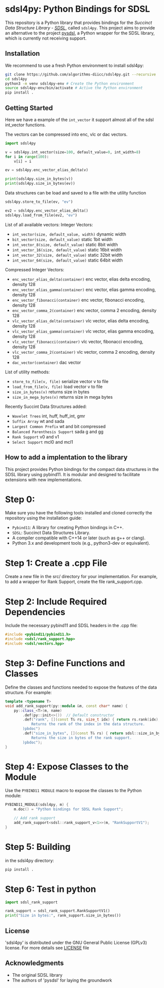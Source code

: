 # sdsl4py: Python Bindings for SDSL
This repository is a Python library that provides bindings for the *Succinct Data Structure Library - [SDSL][SDSL]*, called `sdsl4py`. This project aims to provide an alternative to the project [pysdsl][pysdsl], a Python wrapper for the SDSL library, which is currently not receiving support.

## Installation         
We recommend to use a fresh Python environment to install sdsl4py:

```sh
git clone https://github.com/algorithms-diicc/sdsl4py.git --recursive
cd sdsl4py
python3 -m venv sdsl4py-env # Create the Python environment
source sdsl4py-env/bin/activate # Active the Python environment
pip install .
```

## Getting Started
Here we have a example of the `int_vector` it support almost all 
of the sdsl int_vector functions. 

The vectors can be compressed into enc, vlc or dac vectors.

```python
import sdsl4py

v = sdsl4py.int_vector(size=100, default_value=0, int_width=8)
for i in range(100):
    v[i] = i

ev = sdsl4py.enc_vector_elias_delta(v)

print(sdsl4py.size_in_bytes(v))
print(sdsl4py.size_in_bytes(ev))
```

Data structures can be load and saved to a file with the utility function
```python
sdsl4py.store_to_file(ev, "ev")

ev2 = sdsl4py.enc_vector_elias_delta()
sdsl4py.load_from_file(ev2, "ev")
```

List of all available vectors:
Integer Vectors:
* `int_vector(size, default_value, width)` dynamic width
* `bit_vector(size, default_value)` static 1bit width
* `int_vector_8(size, default_value)` static 8bit width
* `int_vector_16(size, default_value)` static 16bit width
* `int_vector_32(size, default_value)` static 32bit width
* `int_vector_64(size, default_value)` static 64bit width

Compressed Integer Vectors:
* `enc_vector_elias_delta(container)` enc vector, elias delta encoding, density 128
* `enc_vector_elias_gamma(container)` enc vector, elias gamma encoding, density 128
* `enc_vector_fibonacci(container)` enc vector, fibonacci encoding, density 128
* `enc_vector_comma_2(container)` enc vector, comma 2 encoding, density 128
* `vlc_vector_elias_delta(container)` vlc vector, elias delta encoding, density 128
* `vlc_vector_elias_gamma(container)` vlc vector, elias gamma encoding, density 128
* `vlc_vector_fibonacci(container)` vlc vector, fibonacci encoding, density 128
* `vlc_vector_comma_2(container)` vlc vector, comma 2 encoding, density 128
* `dac_vector(container)` dac vector


List of utility methods:
* `store_to_file(v, file)` serialize vector v to file
* `load_from_file(v, file)` load vector v to file
* `size_in_bytes(v)` returns size in bytes
* `size_in_mega_bytes(v)` returns size in mega bytes

Recently Succint Data Structures added:
* `Wavelet Trees` int, huff, huff_int, gmr
* `Suffix Array` wt and sada
* `Largest Common Prefix` wt and bit compressed
* `Balanced Parenthesis Support` sada g and gg
* `Rank Support` v0 and v1 
* `Select Support` mcl0 and mcl1

## How to add a implentation to the library
This project provides Python bindings for the compact data structures in the SDSL library using pybind11. It is modular and designed to facilitate extensions with new implementations.
# Step 0:
Make sure you have the following tools installed and cloned correctly the repository using the installation guide:
* `Pybind11`: A library for creating Python bindings in C++.
* `SDSL`: Succinct Data Structures Library.
* A compiler compatible with C++14 or later (such as g++ or clang).
* Python 3.x and development tools (e.g., python3-dev or equivalent).
# Step 1: Create a .cpp File
Create a new file in the src/ directory for your implementation. For example, to add a wrapper for Rank Support, create the file rank_support.cpp.
# Step 2: Include Required Dependencies
Include the necessary pybind11 and SDSL headers in the .cpp file:
```cpp
#include <pybind11/pybind11.h>
#include <sdsl/rank_support.hpp>
#include <sdsl/vectors.hpp>
```
# Step 3: Define Functions and Classes
Define the classes and functions needed to expose the features of the data structure. For example:
```cpp
template <typename T>
void add_rank_support(py::module &m, const char* name) {
    py::class_<T>(m, name)
        .def(py::init<>())  // Default constructor
        .def("rank", [](const T& rs, size_t idx) { return rs.rank(idx); }, R"pbdoc(
            Returns the rank of the index in the data structure.
        )pbdoc")
        .def("size_in_bytes", [](const T& rs) { return sdsl::size_in_bytes(rs); }, R"pbdoc(
            Returns the size in bytes of the rank support.
        )pbdoc");
}
```
# Step 4: Expose Classes to the Module
Use the `PYBIND11 MODULE` macro to expose the classes to the Python module:
```cpp
PYBIND11_MODULE(sdsl4py, m) {
    m.doc() = "Python bindings for SDSL Rank Support";

    // Add rank support
    add_rank_support<sdsl::rank_support_v<1>>(m, "RankSupportV1");
}
```
# Step 5: Building
in the sdsl4py directory:
```bash
pip install .
```

# Step 6: Test in python
```python
import sdsl_rank_support

rank_support = sdsl_rank_support.RankSupportV1()
print("Size in bytes:", rank_support.size_in_bytes())
```


## License
'sdsl4py' is distributed under the GNU General Public License (GPLv3) 
license. For more details see [LICENSE][LICENSE] file

## Acknowledgments
* The original SDSL library
* The authors of 'pysdsl' for laying the groundwork

[SDSL]: https://github.com/simongog/sdsl-lite
[pysdsl]: https://github.com/QratorLabs/pysdsl.git
[LICENSE]: https://github.com/algorithms-diicc/sdsl4py/blob/main/LICENSE
